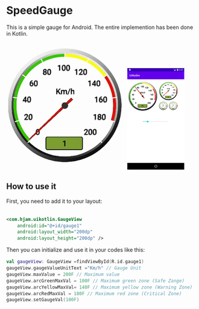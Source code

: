 # SpeedGauge
This is a simple gauge for Android. The entire implemention has been done in Kotlin.

<img src="images/gauge2.gif"/>
<img src="images/Screenshot1.jpg" style="max-width: 30%;"/>

## How to use it
First, you need to add it to your layout:
```xml

<com.hjam.uikotlin.GaugeView
    android:id="@+id/gauge1"
    android:layout_width="200dp"
    android:layout_height="200dp" />

```
Then you can initialize and use it in your codes like this:
```kotlin
val gaugeView: GaugeView =findViewById(R.id.gauge1)
gaugeView.gaugeValueUnitText ="Km/h" // Gauge Unit 
gaugeView.maxValue = 200F // Maximum value
gaugeView.arcGreenMaxVal = 100F // Maximum green zone (Safe Zange)
gaugeView.arcYellowMaxVal= 140F // Maximum yellow zone (Warning Zone)
gaugeView.arcRedMaxVal = 180F // Maximum red zone (Critical Zone)
gaugeView.setGaugeVal(100F)
```

